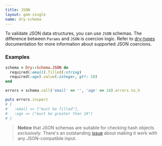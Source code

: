 ```yaml
---
title: JSON
layout: gem-single
name: dry-schema
---
```


To validate JSON data structures, you can use `JSON` schemas. The difference between `Params` and `JSON` is coercion logic. Refer to [dry-types](/gems/dry-types/1.0/built-in-types/) documentation for more information about supported JSON coercions.

### Examples

```ruby
schema = Dry::Schema.JSON do
  required(:email).filled(:string)
  required(:age).value(:integer, gt?: 18)
end

errors = schema.call('email' => '', 'age' => 18).errors.to_h

puts errors.inspect
# {
#   :email => ["must be filled"],
#   :age => ["must be greater than 18"]
# }
```

> **Notice** that JSON schemas are suitable for checking hash objects *exclusively*. There's an outstanding [issue](https://github.com/dry-rb/dry-schema/issues/23) about making it work with any JSON-compatible input.
